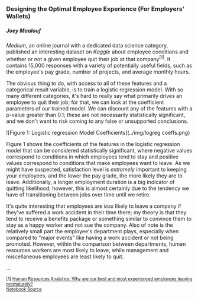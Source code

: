 ### Designing the Optimal Employee Experience (For Employers' Wallets)

##### Joey Maalouf

_Medium_, an online journal with a dedicated data science category, published an interesting dataset on _Kaggle_ about employee conditions and whether or not a given employee quit their job at that company<sup>[1]</sup>. It contains 15,000 responses with a variety of potentially useful fields, such as the employee's pay grade, number of projects, and average monthly hours.

The obvious thing to do, with access to all of these features and a categorical result variable, is to train a logistic regression model. With so many different categories, it's hard to really say what primarily drives an employee to quit their job; for that, we can look at the coefficient parameters of our trained model. We can discount any of the features with a p-value greater than 0.1; these are not necessarily statistically significant, and we don't want to risk coming to any false or unsupported conclusions.

![Figure 1: Logistic regression Model Coefficients](../img/logreg coeffs.png)

Figure 1 shows the coefficients of the features in the logistic regression model that can be considered statistically significant, where negative values correspond to conditions in which employees tend to stay and positive values correspond to conditions that make employees want to leave. As we might have suspected, satisfaction level is _extremely_ important to keeping your employees, and the lower the pay grade, the more likely they are to leave. Additionally, a longer employment duration is a big indicator of quitting likelihood; however, this is almost certainly due to the tendency we have of transitioning between jobs over time until we retire.

It's quite interesting that employees are _less_ likely to leave a company if they've suffered a work accident in their time there; my theory is that they tend to receive a benefits package or something similar to convince them to stay as a happy worker and not sue the company. Also of note is the relatively small part the employee's department plays, especially when compared to "major events" like having a work accident or not being promoted. However, within the comparison between departments, human resources workers are most likely to leave, while management and miscellaneous employees are least likely to quit.

...

<sup>[1] [Human Resources Analytics: Why are our best and most experienced employees leaving prematurely?](https://www.kaggle.com/ludobenistant/hr-analytics)
<br>
[Notebook Source](https://github.com/joeylmaalouf/HR-analytics/blob/master/report/report3.ipynb)</sup>
